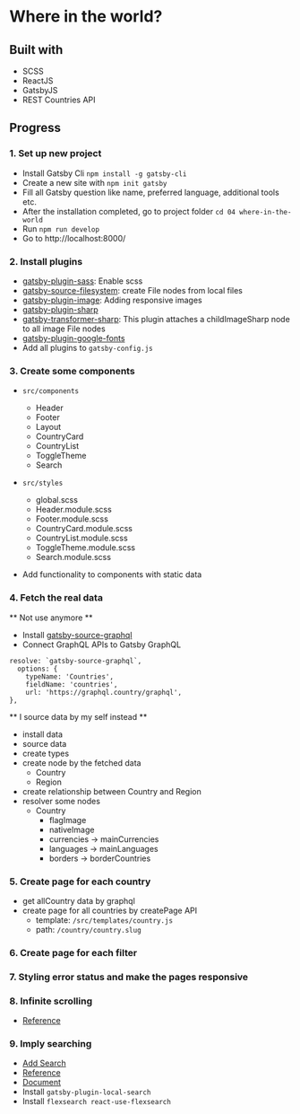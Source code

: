 # Where in the world?

## Built with

- SCSS
- ReactJS
- GatsbyJS
- REST Countries API

## Progress

### 1. Set up new project

- Install Gatsby Cli `npm install -g gatsby-cli`
- Create a new site with `npm init gatsby`
- Fill all Gatsby question like name, preferred language, additional tools etc.
- After the installation completed, go to project folder `cd 04 where-in-the-world`
- Run `npm run develop`
- Go to http://localhost:8000/

### 2. Install plugins

- [gatsby-plugin-sass](https://www.gatsbyjs.com/docs/how-to/styling/sass/): Enable scss
- [gatsby-source-filesystem](https://www.gatsbyjs.com/docs/how-to/sourcing-data/sourcing-from-the-filesystem): create File nodes from local files
- [gatsby-plugin-image](https://www.gatsbyjs.com/plugins/gatsby-plugin-image/): Adding responsive images
- [gatsby-plugin-sharp](https://www.gatsbyjs.com/plugins/gatsby-plugin-sharp/)
- [gatsby-transformer-sharp](https://www.gatsbyjs.com/docs/conceptual/image-plugin-architecture/#gatsby-transformer-sharp): This plugin attaches a childImageSharp node to all image File nodes
- [gatsby-plugin-google-fonts](https://www.gatsbyjs.com/plugins/gatsby-plugin-google-fonts/)
- Add all plugins to `gatsby-config.js`

### 3. Create some components

- `src/components`

  - Header
  - Footer
  - Layout
  - CountryCard
  - CountryList
  - ToggleTheme
  - Search

- `src/styles`

  - global.scss
  - Header.module.scss
  - Footer.module.scss
  - CountryCard.module.scss
  - CountryList.module.scss
  - ToggleTheme.module.scss
  - Search.module.scss

- Add functionality to components with static data

### 4. Fetch the real data

** Not use anymore **

- Install [gatsby-source-graphql](https://www.gatsbyjs.com/plugins/gatsby-source-graphql/)
- Connect GraphQL APIs to Gatsby GraphQL

```
resolve: `gatsby-source-graphql`,
  options: {
    typeName: 'Countries',
    fieldName: 'countries',
    url: 'https://graphql.country/graphql',
},
```

** I source data by my self instead **

- install data
- source data
- create types
- create node by the fetched data
  - Country
  - Region
- create relationship between Country and Region
- resolver some nodes
  - Country
    - flagImage
    - nativeImage
    - currencies -> mainCurrencies
    - languages -> mainLanguages
    - borders -> borderCountries

### 5. Create page for each country

- get allCountry data by graphql
- create page for all countries by createPage API
  - template: `/src/templates/country.js`
  - path: `/country/country.slug`

### 6. Create page for each filter

### 7. Styling error status and make the pages responsive

### 8. Infinite scrolling

- [Reference](https://www.erichowey.dev/writing/load-more-button-and-infinite-scroll-in-gatsby/)

### 9. Imply searching

- [Add Search](https://www.gatsbyjs.com/docs/how-to/adding-common-features/adding-search/)
- [Reference](https://www.emgoto.com/gatsby-search/)
- [Document](https://www.gatsbyjs.com/plugins/gatsby-plugin-local-search)
- Install `gatsby-plugin-local-search`
- Install `flexsearch react-use-flexsearch`
